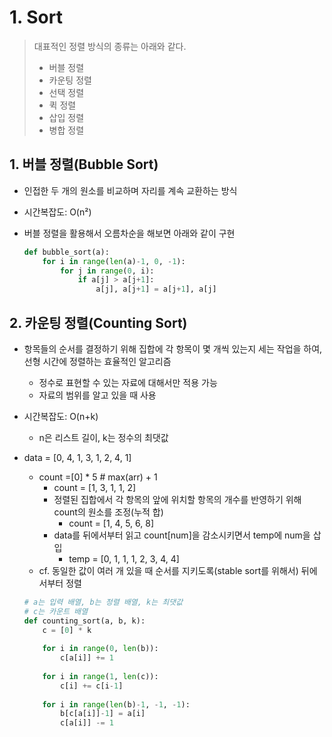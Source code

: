 # 1. Sort

> 대표적인 정렬 방식의 종류는 아래와 같다.
>
> - 버블 정렬
> - 카운팅 정렬
> - 선택 정렬
> - 퀵 정렬
> - 삽입 정렬
> - 병합 정렬



## 1. 버블 정렬(Bubble Sort)

- 인접한 두 개의 원소를 비교하며 자리를 계속 교환하는 방식

- 시간복잡도: O(n²) 

- 버블 정렬을 활용해서 오름차순을 해보면 아래와 같이 구현

  ```python
  def bubble_sort(a):
      for i in range(len(a)-1, 0, -1):
          for j in range(0, i):
              if a[j] > a[j+1]:
                  a[j], a[j+1] = a[j+1], a[j]
  ```



## 2. 카운팅 정렬(Counting Sort)

- 항목들의 순서를 결정하기 위해 집합에 각 항목이 몇 개씩 있는지 세는 작업을 하여, 선형 시간에 정렬하는 효율적인 알고리즘
  - 정수로 표현할 수 있는 자료에 대해서만 적용 가능
  - 자료의 범위를 알고 있을 때 사용

- 시간복잡도: O(n+k)
  - n은 리스트 길이, k는 정수의 최댓값



- data = [0, 4, 1, 3, 1, 2, 4, 1]

  - count =[0] * 5 # max(arr) + 1
    - count = [1, 3, 1, 1, 2]
    - 정렬된 집합에서 각 항목의 앞에 위치할 항목의 개수를 반영하기 위해 count의 원소를 조정(누적 합)
      - count = [1, 4, 5, 6, 8]
    - data를 뒤에서부터 읽고 count[num]을 감소시키면서 temp에 num을 삽입
      - temp = [0, 1, 1, 1, 2, 3, 4, 4]
  - cf. 동일한 값이 여러 개 있을 때 순서를 지키도록(stable sort를 위해서) 뒤에서부터 정렬

  ```python
  # a는 입력 배열, b는 정렬 배열, k는 최댓값
  # c는 카운트 배열
  def counting_sort(a, b, k):
      c = [0] * k
      
      for i in range(0, len(b)):
          c[a[i]] += 1
          
      for i in range(1, len(c)):
          c[i] += c[i-1]
          
      for i in range(len(b)-1, -1, -1):
          b[c[a[i]]-1] = a[i]
          c[a[i]] -= 1
  ```

  